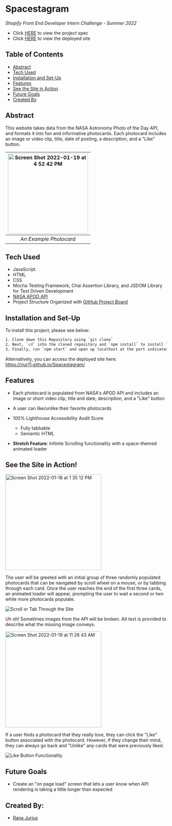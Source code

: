 
# Spacestagram

*Shopify Front End Developer Intern Challenge - Summer 2022*

- Click [HERE](https://docs.google.com/document/d/13zXpyrC2yGxoLXKktxw2VJG2Jw8SdUfliLM-bYQLjqE/edit#) to view the project spec
- Click [HERE](https://rjur11.github.io/Spacestagram/) to view the deployed site

## Table of Contents
- [Abstract](#abstract)
- [Tech Used](#tech-used)
- [Installation and Set-Up](#installation-and-set-up)
- [Features](#features)
- [See the Site in Action](#see-the-site-in-action)
- [Future Goals](#future-goals)
- [Created By](#created-by)

## Abstract

This website takes data from the NASA Astronomy Photo of the Day API, and formats it into fun and informative photocards. Each photocard includes an image or video clip, title, date of posting, a description, and a "Like" button. 

| <img width="250" alt="Screen Shot 2022-01-19 at 4 52 42 PM" src="https://user-images.githubusercontent.com/69861203/150219929-5ad7b1e6-3863-4b41-aceb-fb4e89493ec4.png">| 
|:--:| 
| *An Example Photocard* |

## Tech Used

- JavaScript
- HTML
- CSS
- Mocha Testing Framework, Chai Assertion Library, and JSDOM Library for Test Driven Development 
- [NASA APOD API](https://api.nasa.gov/)
- Project Structure Organized with [GitHub Project Board](https://github.com/rjur11/Spacestagram/projects/2)

## Installation and Set-Up

To install this project, please see below:

```bash
1. Clone down this Repository using `git clone`
2. Next, `cd` into the cloned repository and `npm install` to install library dependancies
3. Finally, run `npm start` and open up localhost at the port indicated to view the webpage
```
Alternatively, you can access the deployed site here: https://rjur11.github.io/Spacestagram/
    
## Features

- Each photocard is populated from NASA's APOD API and includes an image or short video clip, title and date, description, and a "Like" button
- A user can like/unlike their favorite photocards
- 100% Lighthouse Accessibility Audit Score
  - Fully tabbable
  - Semantic HTML

- __Stretch Feature__: Infinite Scrolling functionality with a space-themed animated loader


## See the Site in Action! 
<img width="300" alt="Screen Shot 2022-01-18 at 1 35 12 PM" src="https://user-images.githubusercontent.com/69861203/149998030-297f520d-a2dd-4665-a50d-59822aff5e14.png">



The user will be greeted with an initial group of three randomly populated photocards that can be navigated by scroll wheel on a mouse, or by tabbing through each card. Once the user reaches the end of the first three cards, an animated loader will appear, prompting the user to wait a second or two while more photocards populate.

![Scroll or Tab Through the Site](https://media.giphy.com/media/rYjXUG4AHAPQJptqfz/giphy.gif)

Uh oh! Sometimes images from the API will be broken. Alt text is provided to describe what the missing image conveys.

<img width="300" alt="Screen Shot 2022-01-19 at 11 26 43 AM" src="https://user-images.githubusercontent.com/69861203/150173106-c33a1385-1fc6-4d5b-bfca-e5998b6d6787.png">


If a user finds a photocard that they really love, they can click the "Like" button associated with the photocard. However, if they change their mind, they can always go back and "Unlike" any cards that were previously liked.

![Like Button Functionality](https://media.giphy.com/media/D2tS0a2VJAmVOyzzwN/giphy.gif)

## Future Goals

- Create an "on page load" screen that lets a user know when API rendering is taking a little longer than expected

## Created By:

- [Rana Jurjus](https://github.com/rjur11)





